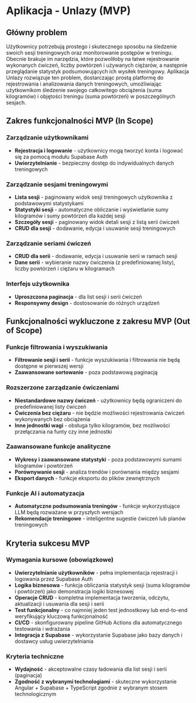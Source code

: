 # Aplikacja - Unlazy (MVP)

## Główny problem
Użytkownicy potrzebują prostego i skutecznego sposobu na śledzenie swoich sesji treningowych oraz monitorowanie postępów w treningu. Obecnie brakuje im narzędzia, które pozwoliłoby na łatwe rejestrowanie wykonanych ćwiczeń, liczby powtórzeń i używanych ciężarów, a następnie przeglądanie statystyk podsumowujących ich wysiłek treningowy. Aplikacja Unlazy rozwiązuje ten problem, dostarczając prostą platformę do rejestrowania i analizowania danych treningowych, umożliwiając użytkownikom śledzenie swojego całkowitego obciążenia (suma kilogramów) i objętości treningu (suma powtórzeń) w poszczególnych sesjach.

## Zakres funkcjonalności MVP (In Scope)

### Zarządzanie użytkownikami
- **Rejestracja i logowanie** - użytkownicy mogą tworzyć konta i logować się za pomocą modułu Supabase Auth
- **Uwierzytelnianie** - bezpieczny dostęp do indywidualnych danych treningowych

### Zarządzanie sesjami treningowymi
- **Lista sesji** - paginowany widok sesji treningowych użytkownika z podstawowymi statystykami
- **Statystyki sesji** - automatyczne obliczanie i wyświetlanie sumy kilogramów i sumy powtórzeń dla każdej sesji
- **Szczegóły sesji** - paginowany widok detali sesji z listą serii ćwiczeń
- **CRUD dla sesji** - dodawanie, edycja i usuwanie sesji treningowych

### Zarządzanie seriami ćwiczeń
- **CRUD dla serii** - dodawanie, edycja i usuwanie serii w ramach sesji
- **Dane serii** - wybieranie nazwy ćwiczenia (z predefiniowanej listy), liczby powtórzeń i ciężaru w kilogramach

### Interfejs użytkownika
- **Uproszczona paginacja** - dla list sesji i serii ćwiczeń
- **Responsywny design** - dostosowanie do różnych urządzeń

## Funkcjonalności wykluczone z zakresu MVP (Out of Scope)

### Funkcje filtrowania i wyszukiwania
- **Filtrowanie sesji i serii** - funkcje wyszukiwania i filtrowania nie będą dostępne w pierwszej wersji
- **Zaawansowane sortowanie** - poza podstawową paginacją

### Rozszerzone zarządzanie ćwiczeniami
- **Niestandardowe nazwy ćwiczeń** - użytkownicy będą ograniczeni do predefiniowanej listy ćwiczeń
- **Ćwiczenia bez ciężaru** - nie będzie możliwości rejestrowania ćwiczeń wykonywanych bez obciążenia
- **Inne jednostki wagi** - obsługa tylko kilogramów, bez możliwości przełączania na funty czy inne jednostki

### Zaawansowane funkcje analityczne
- **Wykresy i zaawansowane statystyki** - poza podstawowymi sumami kilogramów i powtórzeń
- **Porównywanie sesji** - analiza trendów i porównania między sesjami
- **Eksport danych** - funkcje eksportu do plików zewnętrznych

### Funkcje AI i automatyzacja
- **Automatyczne podsumowania treningów** - funkcje wykorzystujące LLM będą rozważane w przyszłych wersjach
- **Rekomendacje treningowe** - inteligentne sugestie ćwiczeń lub planów treningowych

## Kryteria sukcesu MVP

### Wymagania kursowe (obowiązkowe)
- **Uwierzytelnianie użytkowników** - pełna implementacja rejestracji i logowania przez Supabase Auth
- **Logika biznesowa** - funkcja obliczania statystyk sesji (suma kilogramów i powtórzeń) jako demonstracja logiki biznesowej
- **Operacje CRUD** - kompletna implementacja tworzenia, odczytu, aktualizacji i usuwania dla sesji i serii
- **Test funkcjonalny** - co najmniej jeden test jednostkowy lub end-to-end weryfikujący kluczową funkcjonalność
- **CI/CD** - skonfigurowany pipeline GitHub Actions dla automatycznego testowania i wdrażania
- **Integracja z Supabase** - wykorzystanie Supabase jako bazy danych i dostawcy usług uwierzytelniania

### Kryteria techniczne
- **Wydajność** - akceptowalne czasy ładowania dla list sesji i serii (paginacja)
- **Zgodność z wybranymi technologiami** - skuteczne wykorzystanie Angular + Supabase + TypeScript zgodnie z wybranym stosem technologicznym
